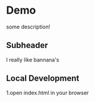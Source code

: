 # Demo

some description!

## Subheader

I really like bannana's

## Local Development

1.open index.html in your browser